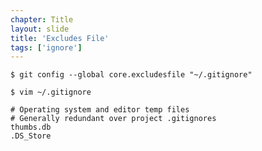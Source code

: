 ```yaml
---
chapter: Title
layout: slide
title: 'Excludes File'
tags: ['ignore']
---
```


	$ git config --global core.excludesfile "~/.gitignore"

	$ vim ~/.gitignore

	# Operating system and editor temp files
	# Generally redundant over project .gitignores
	thumbs.db
	.DS_Store